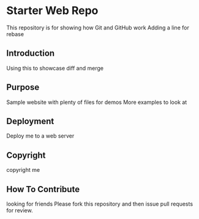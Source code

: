 # Starter Web Repo

This repository is for showing how Git and GitHub work
Adding a line for rebase

## Introduction
Using this to showcase diff and merge

## Purpose
Sample website with plenty of files for demos
More examples to look at

## Deployment
Deploy me to a web server

## Copyright 

copyright me

## How To Contribute
looking for friends
Please fork this repository and then issue pull requests for review.
